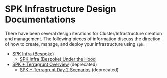 # SPK Infrastructure Design Documentations

There have been several design iterations for Cluster/Infrastructure creation
and management. The following pieces of information discuss the direction of how
to create, manage, and deploy your infrastructure using `spk`.

- [SPK Infra (Bespoke)](./spk-infra-end-to-end.md)
  - [SPK Infra (Bespoke) Under the Hood](spk-infra-under-the-hood.md)
- [SPK + Terragrunt Overview](./spk-terragrunt-overview.md) (deprecated)
  - [SPK + Terragrunt Day 2 Scenarios](./spk-terragrunt-day-2-scenarios.md)
    (deprecated)
